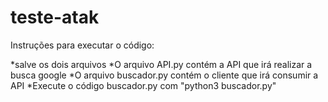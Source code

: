 # teste-atak

Instruções para executar o código:

*salve os dois arquivos
*O arquivo API.py contém a API que irá realizar a busca google
*O arquivo buscador.py contém o cliente que irá consumir a API
*Execute o código buscador.py com "python3 buscador.py"
